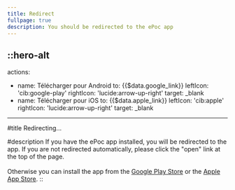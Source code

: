 ```yaml
---
title: Redirect
fullpage: true
description: You should be redirected to the ePoc app
---
```


::hero-alt
---
actions:
- name: Télécharger pour Android
  to: {{$data.google_link}}
  leftIcon: 'cib:google-play'
  rightIcon: 'lucide:arrow-up-right'
  target: _blank
- name: Télécharger pour iOS
  to: {{$data.apple_link}}
  leftIcon: 'cib:apple'
  rightIcon: 'lucide:arrow-up-right'
  target: _blank
---

#title
Redirecting...

#description
If you have the ePoc app installed, you will be redirected to the app. If you are not redirected automatically, please click the "open" link at the top of the page.
<br/><br/>
Otherwise you can install the app from the [Google Play Store](https://play.google.com/store/apps/details?id=fr.inria.epoc) or the [Apple App Store](https://apps.apple.com/app/epoc/id6444228850).
::


